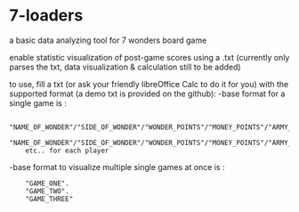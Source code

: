 # 7-loaders
a basic data analyzing tool for 7 wonders board game

enable statistic visualization of post-game scores using a .txt (currently only parses the txt, data visualization & calculation still to be added)

to use, fill a txt (or ask your friendly libreOffice Calc to do it for you) with the supported format (a demo txt is provided on the github):
  -base format for a single game is :
	
		"NAME_OF_WONDER"/"SIDE_OF_WONDER"/"WONDER_POINTS"/"MONEY_POINTS"/"ARMY_POINTS"/"BLUE_POINTS"/"YELLOW_POINTS"/"GREEN_POINTS"/"PURPLE_POINTS"
		"NAME_OF_WONDER"/"SIDE_OF_WONDER"/"WONDER_POINTS"/"MONEY_POINTS"/"ARMY_POINTS"/"BLUE_POINTS"/"YELLOW_POINTS"/"GREEN_POINTS"/"PURPLE_POINTS"
		etc.. for each player
    
  -base format to visualize multiple single games at once is :
	
		"GAME_ONE".
		"GAME_TWO".
		"GAME_THREE"

